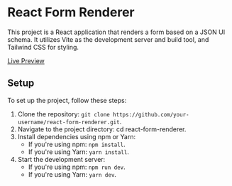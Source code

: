 # React Form Renderer

This project is a React application that renders a form based on a JSON UI schema. It utilizes Vite as the development server and build tool, and Tailwind CSS for styling.

[Live Preview](react-form-renderer-pi.vercel.app)

## Setup

To set up the project, follow these steps:

1. Clone the repository: ``git clone https://github.com/your-username/react-form-renderer.git``.
2. Navigate to the project directory: cd react-form-renderer.
3. Install dependencies using npm or Yarn:
   - If you're using npm: ``npm install``.
   - If you're using Yarn: ``yarn install``.
4. Start the development server:
   - If you're using npm: ``npm run dev``.
   - If you're using Yarn: ``yarn dev``.